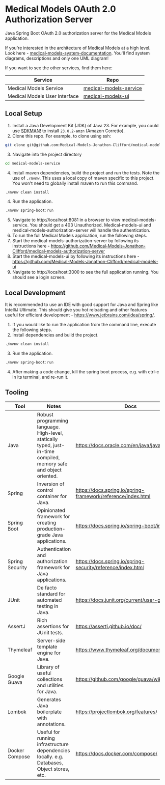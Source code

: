 # Medical Models OAuth 2.0 Authorization Server

Java Spring Boot OAuth 2.0 authorization server for the Medical Models application.

If you're interested in the architecture of Medical Models at a high level. Look
here - [medical-models-system-documentation](https://github.com/Medical-Models-Jonathon-Clifford/medical-models-system-documentation).
You'll find system diagrams, descriptions and only one UML diagram!

If you want to see the other services, find them here:

| Service                       | Repo                                                                                                 |
|-------------------------------|------------------------------------------------------------------------------------------------------|
| Medical Models Service        | [medical-models-service](https://github.com/Medical-Models-Jonathon-Clifford/medical-models-service) |
| Medical Models User Interface | [medical-models-ui](https://github.com/Medical-Models-Jonathon-Clifford/medical-models-ui)           |

## Local Setup

1. Install a Java Development Kit (JDK) of Java 23. For example, you could use [SDKMAN!](https://sdkman.io/) to install
   `23.0.2-amzn` (Amazon Corretto).
2. Clone this repo. For example, to clone using ssh:

```bash
git clone git@github.com:Medical-Models-Jonathon-Clifford/medical-models-service.git
```

3. Navigate into the project directory

```bash
cd medical-models-service
```

4. Install maven dependencies, build the project and run the tests. Note the use of `./mvnw`. This uses a local copy of
   maven specific to this project. You won't need to globally install maven to run this command.

```bash
./mvnw clean install
```

4. Run the application.

```bash
./mvnw spring-boot:run
```

5. Navigate to http://localhost:8081 in a browser to view medical-models-service. You should get a 403 Unauthorized.
   Medical-models-ui and medical-models-authorization-server will handle the authentication.
6. To run the full Medical Models application, run the following steps.
7. Start the medical-models-authorization-server by following its instructions
   here - https://github.com/Medical-Models-Jonathon-Clifford/medical-models-authorization-server
8. Start the medical-models-ui by following its instructions
   here - https://github.com/Medical-Models-Jonathon-Clifford/medical-models-ui
9. Navigate to http://localhost:3000 to see the full application running. You should see a login screen.

## Local Development

It is recommended to use an IDE with good support for Java and Spring like IntelliJ Ultimate. This should give you hot
reloading and other features useful for efficient development - https://www.jetbrains.com/idea/spring/.

1. If you would like to run the application from the command line, execute the following steps.
2. Install dependencies and build the project.
```bash
./mvnw clean install
```
3. Run the application.
```bash
./mvnw spring-boot:run
```

4. After making a code change, kill the spring boot process, e.g. with ctrl-c in its terminal, and re-run it.

## Tooling

| Tool            | Notes                                                                                                              | Docs                                                         |
|-----------------|--------------------------------------------------------------------------------------------------------------------|--------------------------------------------------------------|
| Java            | Robust programming language. High-level, statically typed, just-in-time compiled, memory safe and object oriented. | https://docs.oracle.com/en/java/javase/25/                   |
| Spring          | Inversion of control container for Java.                                                                           | https://docs.spring.io/spring-framework/reference/index.html |
| Spring Boot     | Opinionated framework for creating production-grade Java applications.                                             | https://docs.spring.io/spring-boot/index.html                |
| Spring Security | Authentication and authorization framework for Java applications.                                                  | https://docs.spring.io/spring-security/reference/index.html  |
| JUnit           | De facto standard for automated testing in Java.                                                                   | https://docs.junit.org/current/user-guide/                   |
| AssertJ         | Rich assertions for JUnit tests.                                                                                   | https://assertj.github.io/doc/                               |
| Thymeleaf       | Server-side template engine for Java.                                                                              | https://www.thymeleaf.org/documentation.html                 |
| Google Guava    | Library of useful collections and utilities for Java.                                                              | https://github.com/google/guava/wiki                         |
| Lombok          | Generates Java boilerplate with annotations.                                                                       | https://projectlombok.org/features/                          |
| Docker Compose  | Useful for running infrastructure dependencies locally. e.g. Databases, Object stores, etc.                        | https://docs.docker.com/compose/                             |


